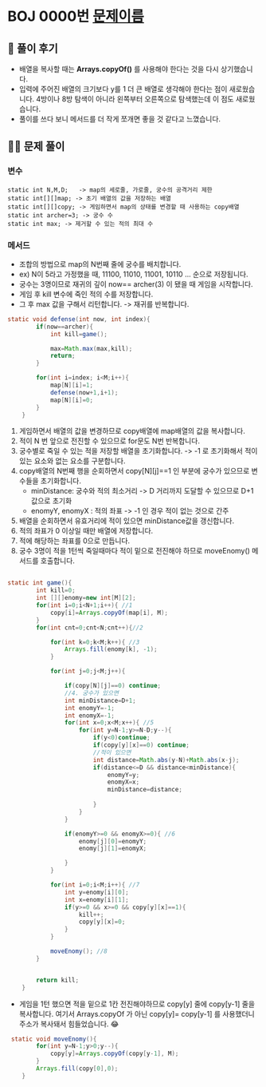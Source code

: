 # BOJ 0000번 [문제이름]()

## 🌈 풀이 후기
* 배열을 복사할 때는 __Arrays.copyOf()__ 를 사용해야 한다는 것을 다시 상기했습니다.
* 입력에 주어진 배열의 크기보다 y를 1 더 큰 배열로 생각해야 한다는 점이 새로웠습니다.  4방이나 8방 탐색이 아니라 왼쪽부터 오른쪽으로 탐색했는데 이 점도 새로웠습니다.
* 풀이를 쓰다 보니 메서드를 더 작게 쪼개면 좋을 것 같다고 느꼈습니다.

## 👩‍🏫 문제 풀이
### 변수 
    static int N,M,D;   -> map의 세로줄, 가로줄, 궁수의 공격거리 제한
    static int[][]map; -> 초기 배열의 값을 저장하는 배열
    static int[][]copy; -> 게임하면서 map의 상태를 변경할 때 사용하는 copy배열
    static int archer=3; -> 궁수 수
    static int max; -> 제거할 수 있는 적의 최대 수



### 메서드

* 조합의 방법으로 map의 N번째 줄에 궁수를 배치합니다.
* ex) N이 5라고 가정했을 때, 11100, 11010, 11001, 10110 ... 순으로 저장됩니다.
* 궁수는 3명이므로 재귀의 깊이 now== archer(3) 이 됐을 때 게임을 시작합니다.
* 게임 후 kill 변수에 죽인 적의 수를 저장합니다.
* 그 후 max 값을 구해서 리턴합니다.  -> 재귀를 반복합니다.

```java
static void defense(int now, int index){
        if(now==archer){
            int kill=game();

            max=Math.max(max,kill);
            return;
        }

        for(int i=index; i<M;i++){
            map[N][i]=1;
            defense(now+1,i+1);
            map[N][i]=0;
        }
    }

```
 1. 게임하면서 배열의 값을 변경하므로 copy배열에 map배열의 값을 복사합니다.
 2. 적이 N 번 앞으로 전진할 수 있으므로 for문도 N번 반복합니다.
3. 궁수별로 죽일 수 있는 적을 저장할 배열을 초기화합니다. -> -1 로 초기화해서 적이 있는 요소와 없는 요소를 구분합니다.
4. copy배열의 N번째 행을 순회하면서 copy[N][j]==1 인 부분에 궁수가 있으므로 변수들을 초기화합니다.
    * minDistance: 궁수와 적의 최소거리 -> D 거리까지 도달할 수 있으므로 D+1값으로 초기화
    * enomyY, enomyX : 적의 좌표 -> -1 인 경우 적이 없는 것으로 간주
5. 배열을 순회하면서 유효거리에 적이 있으면 minDistance값을 갱신합니다.
6. 적의 좌표가 0 이상일 때만 배열에 저장합니다.
7. 적에 해당하는 좌표를 0으로 만듭니다.
8. 궁수 3명이 적을 1턴씩 죽일때마다 적이 밑으로 전진해야 하므로 moveEnomy() 메서드를 호출합니다.

```java

static int game(){
        int kill=0;
        int [][]enomy=new int[M][2];
        for(int i=0;i<N+1;i++){ //1
            copy[i]=Arrays.copyOf(map[i], M);
        }
        for(int cnt=0;cnt<N;cnt++){//2

            for(int k=0;k<M;k++){ //3
                Arrays.fill(enomy[k], -1);
            }

            for(int j=0;j<M;j++){

                if(copy[N][j]==0) continue;
                //4. 궁수가 있으면
                int minDistance=D+1;
                int enomyY=-1;
                int enomyX=-1;
                for(int x=0;x<M;x++){ //5
                    for(int y=N-1;y>=N-D;y--){
                        if(y<0)continue;
                        if(copy[y][x]==0) continue;
                        //적이 있으면
                        int distance=Math.abs(y-N)+Math.abs(x-j);
                        if(distance<=D && distance<minDistance){
                            enomyY=y;
                            enomyX=x;
                            minDistance=distance;
                          
                        }
                    }
                }

                if(enomyY>=0 && enomyX>=0){ //6
                    enomy[j][0]=enomyY;
                    enomy[j][1]=enomyX;

                }
            }

            for(int i=0;i<M;i++){ //7
                int y=enomy[i][0];
                int x=enomy[i][1];
                if(y>=0 && x>=0 && copy[y][x]==1){
                    kill++;
                    copy[y][x]=0;
                }
            }

            moveEnomy(); //8
        }


        return kill;
    }

```

* 게임을 1턴 했으면 적을 밑으로 1칸 전진해야하므로  copy[y] 줄에 copy[y-1] 줄을 복사합니다.  여기서 Arrays.copyOf 가 아닌 copy[y]= copy[y-1] 를 사용했더니 주소가 복사돼서 힘들었습니다. 😂

```java
 static void moveEnomy(){
        for(int y=N-1;y>0;y--){
            copy[y]=Arrays.copyOf(copy[y-1], M);
        }
        Arrays.fill(copy[0],0);
    }

```